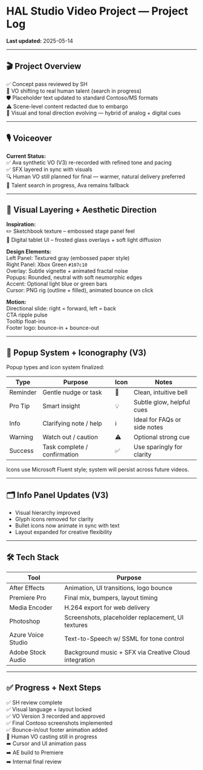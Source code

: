 # HAL Studio Video Project — Project Log
**Last updated:** 2025-05-14

---

## 🎬 Project Overview  
✅ Concept pass reviewed by SH  
🔄 VO shifting to real human talent (search in progress)  
🛡️ Placeholder text updated to standard Contoso/MS formats  
⚠️ Scene-level content redacted due to embargo  
🧠 Visual and tonal direction evolving — hybrid of analog + digital cues  

---

## 🎙️ Voiceover  
**Current Status:**  
✅ Ava synthetic VO (V3) re-recorded with refined tone and pacing  
✅ SFX layered in sync with visuals  
🔍 Human VO still planned for final — warmer, natural delivery preferred  
🎤 Talent search in progress, Ava remains fallback

---

## 🎨 Visual Layering + Aesthetic Direction  
**Inspiration:**  
✏️ Sketchbook texture – embossed stage panel feel  
🧊 Digital tablet UI – frosted glass overlays + soft light diffusion  

**Design Elements:**  
Left Panel: Textured gray (embossed paper style)  
Right Panel: Xbox Green `#107c10`  
Overlay: Subtle vignette + animated fractal noise  
Popups: Rounded, neutral with soft neumorphic edges  
Accent: Optional light blue or green bars  
Cursor: PNG rig (outline + filled), animated bounce on click  

**Motion:**  
Directional slide: right = forward, left = back  
CTA ripple pulse  
Tooltip float-ins  
Footer logo: bounce-in + bounce-out

---

## 🧩 Popup System + Iconography (V3)  
Popup types and icon system finalized:  

| Type      | Purpose                    | Icon | Notes                          |
|-----------|----------------------------|------|---------------------------------|
| Reminder  | Gentle nudge or task       | 🔔   | Clean, intuitive bell           |
| Pro Tip   | Smart insight              | 💡   | Subtle glow, helpful cues       |
| Info      | Clarifying note / help     | ℹ️   | Ideal for FAQs or side notes    |
| Warning   | Watch out / caution        | ⚠️   | Optional strong cue             |
| Success   | Task complete / confirmation | ✅ | Use sparingly for clarity       |

Icons use Microsoft Fluent style; system will persist across future videos.

---

## 🗂️ Info Panel Updates (V3)  
- Visual hierarchy improved  
- Glyph icons removed for clarity  
- Bullet icons now animate in sync with text  
- Layout expanded for creative flexibility  

---

## 🛠️ Tech Stack  
| Tool               | Purpose                                                                 |
|--------------------|-------------------------------------------------------------------------|
| After Effects       | Animation, UI transitions, logo bounce                                 |
| Premiere Pro        | Final mix, bumpers, layout timing                                       |
| Media Encoder       | H.264 export for web delivery                                           |
| Photoshop           | Screenshots, placeholder replacement, UI textures                      |
| Azure Voice Studio  | Text-to-Speech w/ SSML for tone control                                |
| Adobe Stock Audio   | Background music + SFX via Creative Cloud integration                  |

---

## ✅ Progress + Next Steps  
✅ SH review complete  
✅ Visual language + layout locked  
✅ VO Version 3 recorded and approved  
✅ Final Contoso screenshots implemented  
✅ Bounce-in/out footer animation added  
🔄 Human VO casting still in progress  
➡️ Cursor and UI animation pass  
➡️ AE build to Premiere  
➡️ Internal final review  

